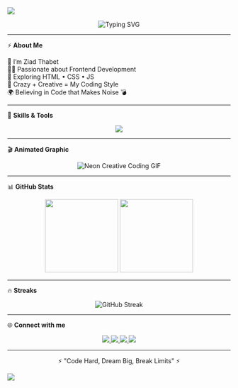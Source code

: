 <!-- ========== HEADER موجة فوق ========== -->
<img src="https://capsule-render.vercel.app/api?type=waving&color=0:ff0000,100:000000&height=140&section=header&text=🔥+Ziad+Thabet+🔥&fontSize=45&fontColor=ffffff&fontAlignY=35"/>

<!-- ========== Typing Animation ========== -->
<p align="center">  
  <img src="https://readme-typing-svg.herokuapp.com?font=Fira+Code&weight=600&size=30&pause=1000&color=FF0000&center=true&vCenter=true&width=700&lines=💥+Welcome+to+my+World+💥;🚀+Programmer+is+Coming+🚀;🔥+Frontend+Developer+🔥;⚔️+No+Limits+Just+Code+⚔️" alt="Typing SVG" />  
</p>  

---

⚡ **About Me**

🎯 I’m Ziad Thabet  
🧑‍💻 Passionate about Frontend Development  
🚀 Exploring HTML • CSS • JS  
🤯 Crazy + Creative = My Coding Style  
🌍 Believing in Code that Makes Noise 💣

---

🚀 **Skills & Tools**

<p align="center">  
  <img src="https://skillicons.dev/icons?i=html,css,js,git,github,vscode,figma,react" />  
</p>  

---

🎬 **Animated Graphic**

<p align="center">
  <img src="https://giphy.com/gifs/touchdesigner-partyonmarz-creativecoding-3xIyaNr6Q6kOOEJHyM" alt="Neon Creative Coding GIF" />
</p>

---

📊 **GitHub Stats**

<p align="center">  
  <img src="https://github-readme-stats.vercel.app/api?username=ZiadThabet308&show_icons=true&theme=radical&bg_color=0,000000,330000&title_color=ff0000&icon_color=ff0000" height="165" />  
  <img src="https://github-readme-stats.vercel.app/api/top-langs/?username=ZiadThabet308&layout=compact&theme=radical&bg_color=0,330000,000000&title_color=ff0000" height="165" />  
</p>  

---

🔥 **Streaks**

<p align="center">  
  <img src="https://streak-stats.demolab.com?user=ZiadThabet308&theme=highcontrast&fire=ff0000&ring=ff0000&currStreakLabel=ffffff&sideNums=ff0000" alt="GitHub Streak" />  
</p>  

---

🌐 **Connect with me**

<p align="center">  
  <a href="https://github.com/ZiadThabet308">  
    <img src="https://img.shields.io/badge/GitHub-000000?style=for-the-badge&logo=github&logoColor=white"/>  
  </a>  
  <a href="#">  
    <img src="https://img.shields.io/badge/Portfolio-ff0000?style=for-the-badge&logo=react&logoColor=white"/>  
  </a>  
  <a href="https://www.facebook.com/zizo.sabet.7">  
    <img src="https://img.shields.io/badge/Facebook-1877F2?style=for-the-badge&logo=facebook&logoColor=white"/>  
  </a>  
  <a href="https://wa.me/qr/7ZIECBAPHU6BN1">  
    <img src="https://img.shields.io/badge/WhatsApp-25D366?style=for-the-badge&logo=whatsapp&logoColor=white"/>  
  </a>  
</p>  

---

<p align="center">⚡ "Code Hard, Dream Big, Break Limits" ⚡</p>  

<!-- ========== FOOTER موجة تحت ========== -->
<img src="https://capsule-render.vercel.app/api?type=waving&color=0:000000,100:ff0000&height=140&section=footer"/>
